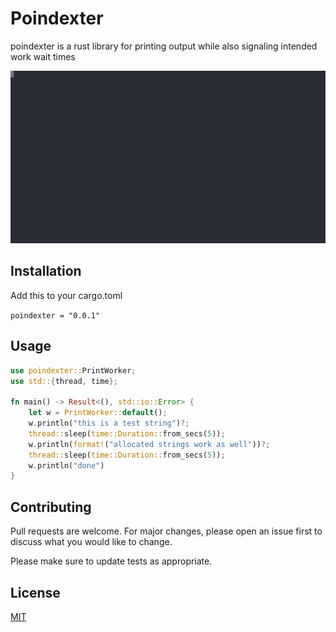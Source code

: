 # Poindexter

poindexter is a rust library for printing output while also signaling intended work wait times

![Demo](./demo.svg)

## Installation

Add this to your cargo.toml

`poindexter = "0.0.1"`

## Usage

```rust
use poindexter::PrintWorker;
use std::{thread, time};

fn main() -> Result<(), std::io::Error> {
    let w = PrintWorker::default();
    w.println("this is a test string")?;
    thread::sleep(time::Duration::from_secs(5));
    w.println(format!("allocated strings work as well"))?;
    thread::sleep(time::Duration::from_secs(5));
    w.println("done")
}

```

## Contributing
Pull requests are welcome. For major changes, please open an issue first to discuss what you would like to change.

Please make sure to update tests as appropriate.

## License
[MIT](https://choosealicense.com/licenses/mit/)

